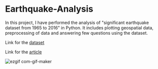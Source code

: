 # Earthquake-Analysis

In this project, I have performed the analysis of "significant earthquake dataset from 1965 to 2016" in Python. It includes plotting geospatial data, preprocessing of data and answering few questions using the dataset.

Link for the [dataset](https://www.kaggle.com/datasets/usgs/earthquake-database)

Link for the [article](https://medium.com/p/2b556f023e61)

![ezgif com-gif-maker](https://user-images.githubusercontent.com/68817881/166184479-eb42cab3-1060-4367-a5e2-f220c0f8c236.gif)

